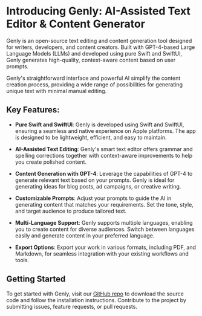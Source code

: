 # Introducing Genly: AI-Assisted Text Editor & Content Generator

Genly is an open-source text editing and content generation tool designed for writers, developers, and content creators. Built with GPT-4-based Large Language Models (LLMs) and developed using pure Swift and SwiftUI, Genly generates high-quality, context-aware content based on user prompts.

Genly's straightforward interface and powerful AI simplify the content creation process, providing a wide range of possibilities for generating unique text with minimal manual editing.

## Key Features:

- **Pure Swift and SwiftUI**: Genly is developed using Swift and SwiftUI, ensuring a seamless and native experience on Apple platforms. The app is designed to be lightweight, efficient, and easy to maintain.

- **AI-Assisted Text Editing**: Genly's smart text editor offers grammar and spelling corrections together with context-aware improvements to help you create polished content.

- **Content Generation with GPT-4**: Leverage the capabilities of GPT-4 to generate relevant text based on your prompts. Genly is ideal for generating ideas for blog posts, ad campaigns, or creative writing.

- **Customizable Prompts**: Adjust your prompts to guide the AI in generating content that matches your requirements. Set the tone, style, and target audience to produce tailored text.

- **Multi-Language Support**: Genly supports multiple languages, enabling you to create content for diverse audiences. Switch between languages easily and generate content in your preferred language.

- **Export Options**: Export your work in various formats, including PDF, and Markdown, for seamless integration with your existing workflows and tools.

## Getting Started

To get started with Genly, visit our [GitHub repo](https://github.com/genly) to download the source code and follow the installation instructions. Contribute to the project by submitting issues, feature requests, or pull requests.

